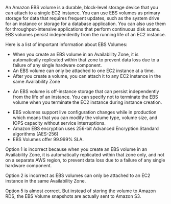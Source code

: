 An Amazon EBS volume is a durable, block-level storage device that you can attach to a single EC2 instance. You can use EBS volumes as primary storage for data that requires frequent updates, such as the system drive for an instance or storage for a database application. You can also use them for throughput-intensive applications that perform continuous disk scans. EBS volumes persist independently from the running life of an EC2 instance.

Here is a list of important information about EBS Volumes:

* When you create an EBS volume in an Availability Zone, it is automatically replicated within that zone to prevent data loss due to a failure of any single hardware component.
* An EBS volume can only be attached to one EC2 instance at a time.
* After you create a volume, you can attach it to any EC2 instance in the same Availability Zone
+ An EBS volume is off-instance storage that can persist independently from the life of an instance. You can specify not to terminate the EBS volume when you terminate the EC2 instance during instance creation.
* EBS volumes support live configuration changes while in production which means that you can modify the volume type, volume size, and IOPS capacity without service interruptions.
* Amazon EBS encryption uses 256-bit Advanced Encryption Standard algorithms (AES-256)
* EBS Volumes offer 99.999% SLA.
 

Option 1 is incorrect because when you create an EBS volume in an Availability Zone, it is automatically replicated within that zone only, and not on a separate AWS region, to prevent data loss due to a failure of any single hardware component.

Option 2 is incorrect as EBS volumes can only be attached to an EC2 instance in the same Availability Zone.

Option 5 is almost correct. But instead of storing the volume to Amazon RDS, the EBS Volume snapshots are actually sent to Amazon S3.
